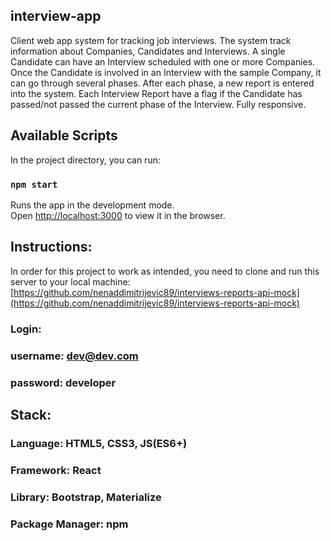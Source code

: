 ## interview-app

Client web app system for tracking job interviews. The system track information about Companies, Candidates and Interviews. A single Candidate can have an Interview scheduled with one or more Companies. Once the Candidate is involved in an Interview with the sample Company, it can go through several phases. After each phase, a new report is entered into the system. Each Interview Report have a flag if the Candidate has passed/not passed the current phase of the Interview. Fully responsive.

## Available Scripts

In the project directory, you can run:

### `npm start`

Runs the app in the development mode.<br />
Open [http://localhost:3000](http://localhost:3000) to view it in the browser.

## Instructions:

In order for this project to work as intended, you need to clone and run this server to your local machine:<br />
[https://github.com/nenaddimitrijevic89/interviews-reports-api-mock](https://github.com/nenaddimitrijevic89/interviews-reports-api-mock)

### Login:<br/>
### username: dev@dev.com<br/>
### password: developer<br/>

## Stack:

### Language: HTML5, CSS3, JS(ES6+)<br/>
### Framework: React<br/>
### Library: Bootstrap, Materialize<br/>
### Package Manager: npm<br/>